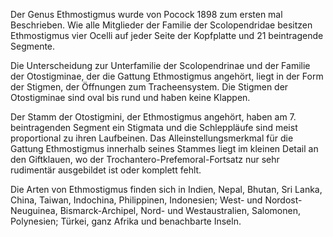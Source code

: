 Der Genus Ethmostigmus wurde von Pocock 1898 zum ersten mal Beschrieben. Wie alle Mitglieder der Familie der Scolopendridae besitzen Ethmostigmus vier Ocelli auf jeder Seite der Kopfplatte und 21 beintragende Segmente.

Die Unterscheidung zur Unterfamilie der Scolopendrinae und der Familie der Otostigminae, der die Gattung Ethmostigmus angehört, liegt in der Form der Stigmen, der Öffnungen zum Tracheensystem. Die Stigmen der Otostigminae sind oval bis rund und haben keine Klappen.

Der Stamm der Otostigmini, der Ethmostigmus angehört, haben am 7. beintragenden Segment ein Stigmata und die Schleppläufe sind meist proportional zu ihren Laufbeinen. Das Alleinstellungsmerkmal für die Gattung Ethmostigmus innerhalb seines Stammes liegt im kleinen Detail an den Giftklauen, wo der Trochantero-Prefemoral-Fortsatz nur sehr rudimentär ausgebildet ist oder komplett fehlt.

Die Arten von Ethmostigmus finden sich in Indien, Nepal, Bhutan, Sri Lanka, China, Taiwan, Indochina, Philippinen, Indonesien; West- und Nordost-Neuguinea, Bismarck-Archipel, Nord- und Westaustralien, Salomonen, Polynesien; Türkei, ganz Afrika und benachbarte Inseln.
